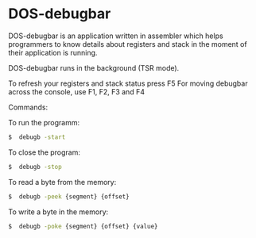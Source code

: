# DOS-debugbar

DOS-debugbar is an application written in assembler which helps programmers to know details about registers and stack in the moment of their application is running.

DOS-debugbar runs in the background (TSR mode).

To refresh your registers and stack status press F5
For moving debugbar across the console, use F1, F2, F3 and F4

Commands:

To run the programm:
```sh
$  debugb -start
```

To close the program:
```sh
$  debugb -stop
```

To read a byte from the memory:
```sh
$  debugb -peek {segment} {offset}
```

To write a byte in the memory:
```sh
$  debugb -poke {segment} {offset} {value}
```
